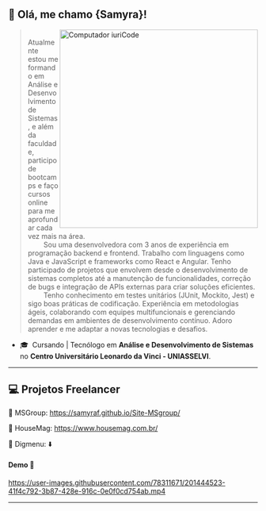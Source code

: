## 💜 Olá, me chamo <strong>{Samyra}!</strong>

<img src="https://raw.githubusercontent.com/MicaelliMedeiros/micaellimedeiros/master/image/computer-illustration.png" min-width="400px" max-width="400px" width="400px" align="right" alt="Computador iuriCode">

> &nbsp; &nbsp; &nbsp; &nbsp; Atualmente estou me formando em Análise e Desenvolvimento de Sistemas, e além da faculdade, participo de bootcamps e faço cursos online para me aprofundar cada vez mais na área. 
> <br/> &nbsp; &nbsp; &nbsp; &nbsp; Sou uma desenvolvedora com 3 anos de experiência em programação backend e frontend. Trabalho com linguagens como Java e JavaScript e frameworks como React e Angular. Tenho participado de projetos que envolvem desde o desenvolvimento de sistemas completos até a manutenção de funcionalidades, correção de bugs e integração de APIs externas para criar soluções eficientes.
> <br/> &nbsp; &nbsp; &nbsp; &nbsp; Tenho conhecimento em testes unitários (JUnit, Mockito, Jest) e sigo boas práticas de codificação. Experiência em metodologias ágeis, colaborando com equipes multifuncionais e gerenciando demandas em ambientes de desenvolvimento contínuo. Adoro aprender e me adaptar a novas tecnologias e desafios.
-  🎓&nbsp; Cursando | Tecnólogo em **Análise e Desenvolvimento de Sistemas** no **Centro Universitário Leonardo da Vinci - UNIASSELVI**.
---

## 💻 Projetos Freelancer

🔭 MSGroup: https://samyraf.github.io/Site-MSgroup/

🔭 HouseMag: https://www.housemag.com.br/

🔭 Digmenu: ⬇️

#### Demo 🎥
https://user-images.githubusercontent.com/78311671/201444523-41f4c792-3b87-428e-916c-0e0f0cd754ab.mp4

---
